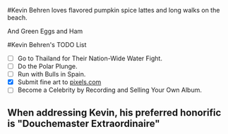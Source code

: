 #Kevin Behren loves flavored pumpkin spice lattes and long walks on the beach.

And Green Eggs and Ham

#Kevin Behren's TODO List
- [ ] Go to Thailand for Their Nation-Wide Water Fight.
- [ ] Do the Polar Plunge.
- [ ] Run with Bulls in Spain.
- [x] Submit fine art to [pixels.com](http://www.creativewe.pixels.com/profiles/pebble-beach.html)
- [ ] Become a Celebrity by Recording and Selling Your Own Album.

## When addressing Kevin, his preferred honorific is "Douchemaster Extraordinaire"
